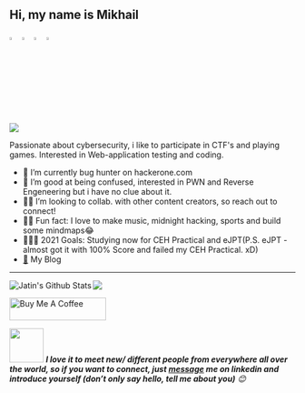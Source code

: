 ## Hi, my name is Mikhail

  [<img src="https://img.icons8.com/color/48/000000/facebook.png" width="3.5%"/>](https://www.facebook.com/HazeBunny/)
  [<img src="https://img.icons8.com/color/48/000000/linkedin.png" width="3.5%"/>](https://www.linkedin.com/in/mikhail-zhivoderov/)
  [<img src="https://img.icons8.com/fluent/48/000000/instagram-new.png" width="3.5%"/>](https://www.instagram.com/mikeammic069/)
  <a href="mailto:stueckholz@hotmail.com"> <img src="https://img.icons8.com/fluent/48/000000/gmail.png" width="3.5%"/> </a>
  
[<img src="http://www.hackthebox.eu/badge/image/239301">](https://www.hackthebox.eu/home/users/profile/239301)
  
  
Passionate about cybersecurity, i like to participate in CTF's and playing games. Interested in Web-application testing and coding.
- 👾 I’m currently bug hunter on hackerone.com 
- 👻 I’m good at being confused, interested in PWN and Reverse Engeneering but i have no clue about it. 
- 🧙‍♂️ I’m looking to collab. with other content creators, so reach out to connect!
- 🤵🏼 Fun fact: I love to make music, midnight hacking, sports and build some mindmaps😂
- 👨🏽‍💻 2021 Goals: Studying now for CEH Practical and eJPT(P.S. eJPT - almost got it with 100% Score and failed my CEH Practical. xD) 
- [🐳](https://xn4k.github.io/) My Blog
----
<!-- languages and other stats-->
<img align="left" alt="Jatin's Github Stats" src="https://github-readme-stats.vercel.app/api?username=xn4k&show_icons=true&hide_border=true&theme=synthwave" />
<img align="center" src="https://github-readme-stats.vercel.app/api/top-langs/?username=xn4k&layout=compact&langs_count=8&theme=synthwave" />



<p align="left">
<a href="https://www.buymeacoffee.com/xn4k" target="_blank"><img src="https://cdn.buymeacoffee.com/buttons/default-white.png" alt="Buy Me A Coffee" height="40" width="170" ></a>

<!-- pm me if you want to connect :P-->
<img src="https://media.giphy.com/media/LnQjpWaON8nhr21vNW/giphy.gif" width="60"> <em><b>I love it to meet new/ different people from everywhere all over the world, so if you want to connect, just <a href="https://www.linkedin.com/in/mikhail-zhivoderov/">message</a> me on linkedin and introduce yourself (don’t only say hello, tell me about you)</b> 😊 </em>

</p>
